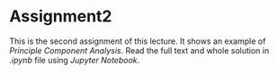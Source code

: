 # Assignment2
This is the second assignment of this lecture. It shows an example of *Principle Component Analysis*. Read the full text and whole solution in *.ipynb* file using *Jupyter Notebook*.